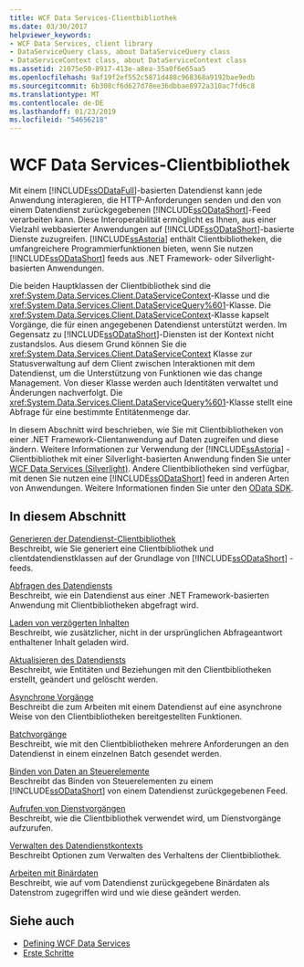 ```yaml
---
title: WCF Data Services-Clientbibliothek
ms.date: 03/30/2017
helpviewer_keywords:
- WCF Data Services, client library
- DataServiceQuery class, about DataServiceQuery class
- DataServiceContext class, about DataServiceContext class
ms.assetid: 21075e50-8917-413e-a8ea-35a0f6e65aa5
ms.openlocfilehash: 9af19f2ef552c5871d488c968368a9192bae9edb
ms.sourcegitcommit: 6b308cf6d627d78ee36dbbae8972a310ac7fd6c8
ms.translationtype: MT
ms.contentlocale: de-DE
ms.lasthandoff: 01/23/2019
ms.locfileid: "54656218"
---
```

# <a name="wcf-data-services-client-library"></a>WCF Data Services-Clientbibliothek
Mit einem [!INCLUDE[ssODataFull](../../../../includes/ssodatafull-md.md)]-basierten Datendienst kann jede Anwendung interagieren, die HTTP-Anforderungen senden und den von einem Datendienst zurückgegebenen [!INCLUDE[ssODataShort](../../../../includes/ssodatashort-md.md)]-Feed verarbeiten kann. Diese Interoperabilität ermöglicht es Ihnen, aus einer Vielzahl webbasierter Anwendungen auf [!INCLUDE[ssODataShort](../../../../includes/ssodatashort-md.md)]-basierte Dienste zuzugreifen. [!INCLUDE[ssAstoria](../../../../includes/ssastoria-md.md)] enthält Clientbibliotheken, die umfangreichere Programmierfunktionen bieten, wenn Sie nutzen [!INCLUDE[ssODataShort](../../../../includes/ssodatashort-md.md)] feeds aus .NET Framework- oder Silverlight-basierten Anwendungen.  
  
 Die beiden Hauptklassen der Clientbibliothek sind die <xref:System.Data.Services.Client.DataServiceContext>-Klasse und die <xref:System.Data.Services.Client.DataServiceQuery%601>-Klasse. Die <xref:System.Data.Services.Client.DataServiceContext>-Klasse kapselt Vorgänge, die für einen angegebenen Datendienst unterstützt werden. Im Gegensatz zu [!INCLUDE[ssODataShort](../../../../includes/ssodatashort-md.md)]-Diensten ist der Kontext nicht zustandslos. Aus diesem Grund können Sie die <xref:System.Data.Services.Client.DataServiceContext> Klasse zur Statusverwaltung auf dem Client zwischen Interaktionen mit dem Datendienst, um die Unterstützung von Funktionen wie das change Management. Von dieser Klasse werden auch Identitäten verwaltet und Änderungen nachverfolgt. Die <xref:System.Data.Services.Client.DataServiceQuery%601>-Klasse stellt eine Abfrage für eine bestimmte Entitätenmenge dar.  
  
 In diesem Abschnitt wird beschrieben, wie Sie mit Clientbibliotheken von einer .NET Framework-Clientanwendung auf Daten zugreifen und diese ändern. Weitere Informationen zur Verwendung der [!INCLUDE[ssAstoria](../../../../includes/ssastoria-md.md)] -Clientbibliothek mit einer Silverlight-basierten Anwendung finden Sie unter [WCF Data Services (Silverlight)](https://go.microsoft.com/fwlink/?LinkId=186016). Andere Clientbibliotheken sind verfügbar, mit denen Sie nutzen eine [!INCLUDE[ssODataShort](../../../../includes/ssodatashort-md.md)] feed in anderen Arten von Anwendungen. Weitere Informationen finden Sie unter den [OData SDK](https://go.microsoft.com/fwlink/?LinkID=185796).  
  
## <a name="in-this-section"></a>In diesem Abschnitt  
 [Generieren der Datendienst-Clientbibliothek](../../../../docs/framework/data/wcf/generating-the-data-service-client-library-wcf-data-services.md)  
 Beschreibt, wie Sie generiert eine Clientbibliothek und clientdatendienstklassen auf der Grundlage von [!INCLUDE[ssODataShort](../../../../includes/ssodatashort-md.md)] -feeds.  
  
 [Abfragen des Datendiensts](../../../../docs/framework/data/wcf/querying-the-data-service-wcf-data-services.md)  
 Beschreibt, wie ein Datendienst aus einer .NET Framework-basierten Anwendung mit Clientbibliotheken abgefragt wird.  
  
 [Laden von verzögerten Inhalten](../../../../docs/framework/data/wcf/loading-deferred-content-wcf-data-services.md)  
 Beschreibt, wie zusätzlicher, nicht in der ursprünglichen Abfrageantwort enthaltener Inhalt geladen wird.  
  
 [Aktualisieren des Datendiensts](../../../../docs/framework/data/wcf/updating-the-data-service-wcf-data-services.md)  
 Beschreibt, wie Entitäten und Beziehungen mit den Clientbibliotheken erstellt, geändert und gelöscht werden.  
  
 [Asynchrone Vorgänge](../../../../docs/framework/data/wcf/asynchronous-operations-wcf-data-services.md)  
 Beschreibt die zum Arbeiten mit einem Datendienst auf eine asynchrone Weise von den Clientbibliotheken bereitgestellten Funktionen.  
  
 [Batchvorgänge](../../../../docs/framework/data/wcf/batching-operations-wcf-data-services.md)  
 Beschreibt, wie mit den Clientbibliotheken mehrere Anforderungen an den Datendienst in einem einzelnen Batch gesendet werden.  
  
 [Binden von Daten an Steuerelemente](../../../../docs/framework/data/wcf/binding-data-to-controls-wcf-data-services.md)  
 Beschreibt das Binden von Steuerelementen zu einem [!INCLUDE[ssODataShort](../../../../includes/ssodatashort-md.md)] von einem Datendienst zurückgegebenen Feed.  
  
 [Aufrufen von Dienstvorgängen](../../../../docs/framework/data/wcf/calling-service-operations-wcf-data-services.md)  
 Beschreibt, wie die Clientbibliothek verwendet wird, um Dienstvorgänge aufzurufen.  
  
 [Verwalten des Datendienstkontexts](../../../../docs/framework/data/wcf/managing-the-data-service-context-wcf-data-services.md)  
 Beschreibt Optionen zum Verwalten des Verhaltens der Clientbibliothek.  
  
 [Arbeiten mit Binärdaten](../../../../docs/framework/data/wcf/working-with-binary-data-wcf-data-services.md)  
 Beschreibt, wie auf vom Datendienst zurückgegebene Binärdaten als Datenstrom zugegriffen wird und wie diese geändert werden.  
  
## <a name="see-also"></a>Siehe auch
- [Defining WCF Data Services](../../../../docs/framework/data/wcf/defining-wcf-data-services.md)
- [Erste Schritte](../../../../docs/framework/data/wcf/getting-started-with-wcf-data-services.md)
